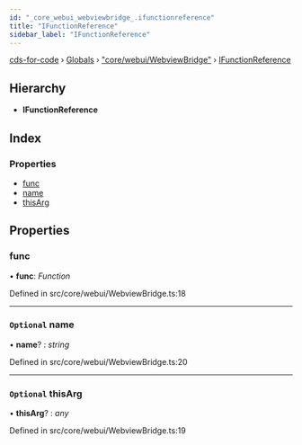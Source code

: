 ```yaml
---
id: "_core_webui_webviewbridge_.ifunctionreference"
title: "IFunctionReference"
sidebar_label: "IFunctionReference"
---
```


[cds-for-code](../index.md) › [Globals](../globals.md) › ["core/webui/WebviewBridge"](../modules/_core_webui_webviewbridge_.md) › [IFunctionReference](_core_webui_webviewbridge_.ifunctionreference.md)

## Hierarchy

* **IFunctionReference**

## Index

### Properties

* [func](_core_webui_webviewbridge_.ifunctionreference.md#func)
* [name](_core_webui_webviewbridge_.ifunctionreference.md#optional-name)
* [thisArg](_core_webui_webviewbridge_.ifunctionreference.md#optional-thisarg)

## Properties

###  func

• **func**: *Function*

Defined in src/core/webui/WebviewBridge.ts:18

___

### `Optional` name

• **name**? : *string*

Defined in src/core/webui/WebviewBridge.ts:20

___

### `Optional` thisArg

• **thisArg**? : *any*

Defined in src/core/webui/WebviewBridge.ts:19
